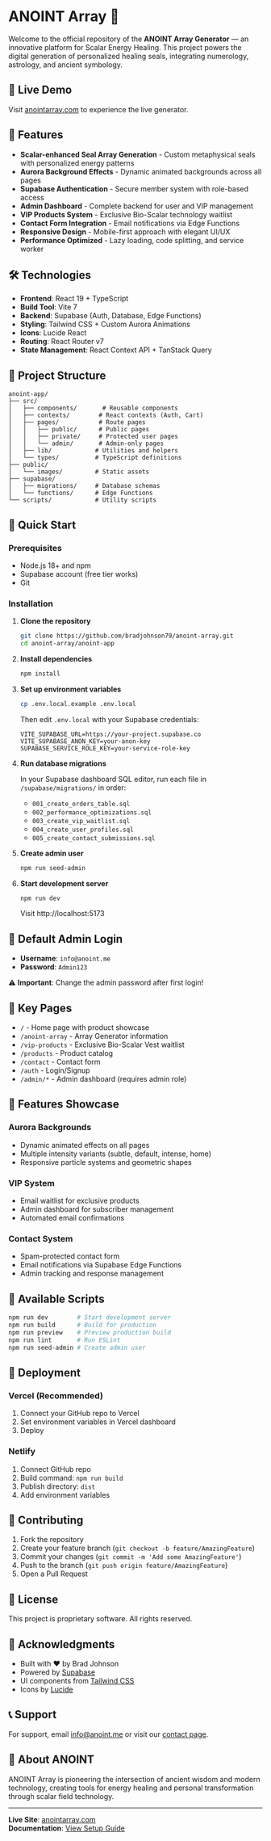 # ANOINT Array 🔮

Welcome to the official repository of the **ANOINT Array Generator** — an innovative platform for Scalar Energy Healing. This project powers the digital generation of personalized healing seals, integrating numerology, astrology, and ancient symbology.

## 🌟 Live Demo

Visit [anointarray.com](https://anointarray.com) to experience the live generator.

## 🧠 Features

- **Scalar-enhanced Seal Array Generation** - Custom metaphysical seals with personalized energy patterns
- **Aurora Background Effects** - Dynamic animated backgrounds across all pages
- **Supabase Authentication** - Secure member system with role-based access
- **Admin Dashboard** - Complete backend for user and VIP management
- **VIP Products System** - Exclusive Bio-Scalar technology waitlist
- **Contact Form Integration** - Email notifications via Edge Functions
- **Responsive Design** - Mobile-first approach with elegant UI/UX
- **Performance Optimized** - Lazy loading, code splitting, and service worker

## 🛠 Technologies

- **Frontend**: React 19 + TypeScript
- **Build Tool**: Vite 7
- **Backend**: Supabase (Auth, Database, Edge Functions)
- **Styling**: Tailwind CSS + Custom Aurora Animations
- **Icons**: Lucide React
- **Routing**: React Router v7
- **State Management**: React Context API + TanStack Query

## 📁 Project Structure

```
anoint-app/
├── src/
│   ├── components/       # Reusable components
│   ├── contexts/        # React contexts (Auth, Cart)
│   ├── pages/           # Route pages
│   │   ├── public/      # Public pages
│   │   ├── private/     # Protected user pages
│   │   └── admin/       # Admin-only pages
│   ├── lib/            # Utilities and helpers
│   └── types/          # TypeScript definitions
├── public/
│   └── images/         # Static assets
├── supabase/
│   ├── migrations/     # Database schemas
│   └── functions/      # Edge Functions
└── scripts/            # Utility scripts
```

## 🚀 Quick Start

### Prerequisites

- Node.js 18+ and npm
- Supabase account (free tier works)
- Git

### Installation

1. **Clone the repository**
   ```bash
   git clone https://github.com/bradjohnson79/anoint-array.git
   cd anoint-array/anoint-app
   ```

2. **Install dependencies**
   ```bash
   npm install
   ```

3. **Set up environment variables**
   ```bash
   cp .env.local.example .env.local
   ```
   Then edit `.env.local` with your Supabase credentials:
   ```env
   VITE_SUPABASE_URL=https://your-project.supabase.co
   VITE_SUPABASE_ANON_KEY=your-anon-key
   SUPABASE_SERVICE_ROLE_KEY=your-service-role-key
   ```

4. **Run database migrations**
   
   In your Supabase dashboard SQL editor, run each file in `/supabase/migrations/` in order:
   - `001_create_orders_table.sql`
   - `002_performance_optimizations.sql`
   - `003_create_vip_waitlist.sql`
   - `004_create_user_profiles.sql`
   - `005_create_contact_submissions.sql`

5. **Create admin user**
   ```bash
   npm run seed-admin
   ```

6. **Start development server**
   ```bash
   npm run dev
   ```

   Visit http://localhost:5173

## 🔐 Default Admin Login

- **Username**: `info@anoint.me`
- **Password**: `Admin123`

⚠️ **Important**: Change the admin password after first login!

## 📱 Key Pages

- `/` - Home page with product showcase
- `/anoint-array` - Array Generator information
- `/vip-products` - Exclusive Bio-Scalar Vest waitlist
- `/products` - Product catalog
- `/contact` - Contact form
- `/auth` - Login/Signup
- `/admin/*` - Admin dashboard (requires admin role)

## 🎨 Features Showcase

### Aurora Backgrounds
- Dynamic animated effects on all pages
- Multiple intensity variants (subtle, default, intense, home)
- Responsive particle systems and geometric shapes

### VIP System
- Email waitlist for exclusive products
- Admin dashboard for subscriber management
- Automated email confirmations

### Contact System
- Spam-protected contact form
- Email notifications via Supabase Edge Functions
- Admin tracking and response management

## 🔧 Available Scripts

```bash
npm run dev        # Start development server
npm run build      # Build for production
npm run preview    # Preview production build
npm run lint       # Run ESLint
npm run seed-admin # Create admin user
```

## 🚢 Deployment

### Vercel (Recommended)
1. Connect your GitHub repo to Vercel
2. Set environment variables in Vercel dashboard
3. Deploy

### Netlify
1. Connect GitHub repo
2. Build command: `npm run build`
3. Publish directory: `dist`
4. Add environment variables

## 🤝 Contributing

1. Fork the repository
2. Create your feature branch (`git checkout -b feature/AmazingFeature`)
3. Commit your changes (`git commit -m 'Add some AmazingFeature'`)
4. Push to the branch (`git push origin feature/AmazingFeature`)
5. Open a Pull Request

## 📄 License

This project is proprietary software. All rights reserved.

## 🙏 Acknowledgments

- Built with ❤️ by Brad Johnson
- Powered by [Supabase](https://supabase.com)
- UI components from [Tailwind CSS](https://tailwindcss.com)
- Icons by [Lucide](https://lucide.dev)

## 📞 Support

For support, email info@anoint.me or visit our [contact page](https://anointarray.com/contact).

## 🔮 About ANOINT

ANOINT Array is pioneering the intersection of ancient wisdom and modern technology, creating tools for energy healing and personal transformation through scalar field technology.

---

**Live Site**: [anointarray.com](https://anointarray.com)  
**Documentation**: [View Setup Guide](./SUPABASE-SETUP-GUIDE.md)
